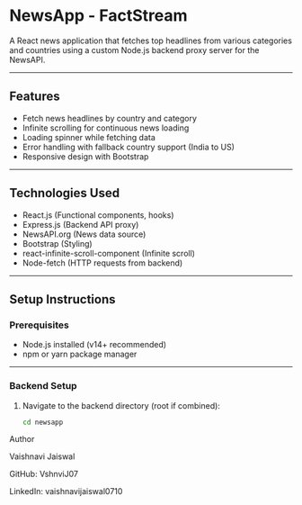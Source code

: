 # NewsApp - FactStream

A React news application that fetches top headlines from various categories and countries using a custom Node.js backend proxy server for the NewsAPI.

---

## Features

- Fetch news headlines by country and category
- Infinite scrolling for continuous news loading
- Loading spinner while fetching data
- Error handling with fallback country support (India to US)
- Responsive design with Bootstrap

---

## Technologies Used

- React.js (Functional components, hooks)
- Express.js (Backend API proxy)
- NewsAPI.org (News data source)
- Bootstrap (Styling)
- react-infinite-scroll-component (Infinite scroll)
- Node-fetch (HTTP requests from backend)

---

## Setup Instructions

### Prerequisites

- Node.js installed (v14+ recommended)
- npm or yarn package manager

---

### Backend Setup

1. Navigate to the backend directory (root if combined):

   ```bash
   cd newsapp
Author

Vaishnavi Jaiswal

GitHub: VshnviJ07

LinkedIn: vaishnavijaiswal0710
